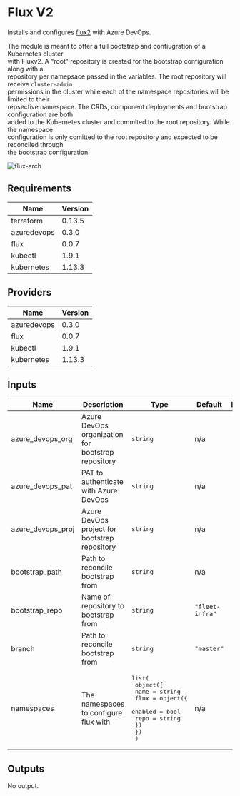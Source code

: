 # Flux V2

Installs and configures [flux2](https://github.com/fluxcd/flux2) with Azure DevOps.

The module is meant to offer a full bootstrap and confiugration of a Kubernetes cluster  
with Fluxv2. A "root" repository is created for the bootstrap configuration along with a  
repository per namepsace passed in the variables. The root repository will receive `cluster-admin`  
permissions in the cluster while each of the namespace repositories will be limited to their  
repsective namespace. The CRDs, component deployments and bootstrap configuration are both  
added to the Kubernetes cluster and commited to the root repository. While the namespace  
configuration is only comitted to the root repository and expected to be reconciled through  
the bootstrap configuration.

![flux-arch](../../../assets/fluxcd-v2.jpg)

## Requirements

| Name | Version |
|------|---------|
| terraform | 0.13.5 |
| azuredevops | 0.3.0 |
| flux | 0.0.7 |
| kubectl | 1.9.1 |
| kubernetes | 1.13.3 |

## Providers

| Name | Version |
|------|---------|
| azuredevops | 0.3.0 |
| flux | 0.0.7 |
| kubectl | 1.9.1 |
| kubernetes | 1.13.3 |

## Inputs

| Name | Description | Type | Default | Required |
|------|-------------|------|---------|:--------:|
| azure\_devops\_org | Azure DevOps organization for bootstrap repository | `string` | n/a | yes |
| azure\_devops\_pat | PAT to authenticate with Azure DevOps | `string` | n/a | yes |
| azure\_devops\_proj | Azure DevOps project for bootstrap repository | `string` | n/a | yes |
| bootstrap\_path | Path to reconcile bootstrap from | `string` | n/a | yes |
| bootstrap\_repo | Name of repository to bootstrap from | `string` | `"fleet-infra"` | no |
| branch | Path to reconcile bootstrap from | `string` | `"master"` | no |
| namespaces | The namespaces to configure flux with | <pre>list(<br>    object({<br>      name = string<br>      flux = object({<br>        enabled = bool<br>        repo    = string<br>      })<br>    })<br>  )</pre> | n/a | yes |

## Outputs

No output.

